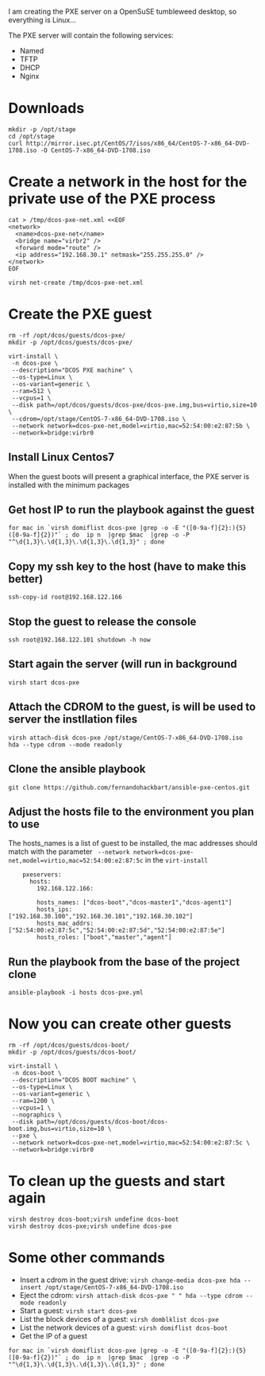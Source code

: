 ﻿I am creating the PXE server on a OpenSuSE tumbleweed desktop, so everything is Linux... 

The PXE server will contain the following services:
* Named
* TFTP
* DHCP
* Nginx


# Downloads
```
mkdir -p /opt/stage
cd /opt/stage
curl http://mirror.isec.pt/CentOS/7/isos/x86_64/CentOS-7-x86_64-DVD-1708.iso -O CentOS-7-x86_64-DVD-1708.iso
```

# Create a network in the host for the private use of the PXE process
```
cat > /tmp/dcos-pxe-net.xml <<EOF
<network>
  <name>dcos-pxe-net</name>
  <bridge name="virbr2" />
  <forward mode="route" />
  <ip address="192.168.30.1" netmask="255.255.255.0" />
</network>
EOF
```

```
virsh net-create /tmp/dcos-pxe-net.xml
```
# Create  the PXE guest
```
rm -rf /opt/dcos/guests/dcos-pxe/
mkdir -p /opt/dcos/guests/dcos-pxe/
```

```
virt-install \
 -n dcos-pxe \
 --description="DCOS PXE machine" \
 --os-type=Linux \
 --os-variant=generic \
 --ram=512 \
 --vcpus=1 \
 --disk path=/opt/dcos/guests/dcos-pxe/dcos-pxe.img,bus=virtio,size=10 \
 --cdrom=/opt/stage/CentOS-7-x86_64-DVD-1708.iso \
 --network network=dcos-pxe-net,model=virtio,mac=52:54:00:e2:87:5b \
 --network=bridge:virbr0
 ```
## Install  Linux Centos7
When the guest boots will present a graphical interface, the PXE server is installed with the minimum packages

## Get host IP to run the playbook against the guest
```
for mac in `virsh domiflist dcos-pxe |grep -o -E "([0-9a-f]{2}:){5}([0-9a-f]{2})"` ; do  ip n  |grep $mac  |grep -o -P "^\d{1,3}\.\d{1,3}\.\d{1,3}\.\d{1,3}" ; done
```

## Copy my ssh key to the host (have to make this better)
```
ssh-copy-id root@192.168.122.166
```

## Stop the guest to release the console
```
ssh root@192.168.122.101 shutdown -h now
```
## Start again the server (will run in background
```
virsh start dcos-pxe
```

## Attach the CDROM to the guest, is will be used to server the instllation files 
```
virsh attach-disk dcos-pxe /opt/stage/CentOS-7-x86_64-DVD-1708.iso  hda --type cdrom --mode readonly
```

## Clone the ansible playbook
```
git clone https://github.com/fernandohackbart/ansible-pxe-centos.git
```
## Adjust the hosts file to the environment you plan to use
The hosts_names is a list of guest to be installed, the mac addresses should match with the parameter ` --network network=dcos-pxe-net,model=virtio,mac=52:54:00:e2:87:5c` in the `virt-install`
```
    pxeservers:
      hosts:
        192.168.122.166:
        
        hosts_names: ["dcos-boot","dcos-master1","dcos-agent1"]
        hosts_ips: ["192.168.30.100","192.168.30.101","192.168.30.102"]
        hosts_mac_addrs: ["52:54:00:e2:87:5c","52:54:00:e2:87:5d","52:54:00:e2:87:5e"]
        hosts_roles: ["boot","master","agent"]
```

## Run the playbook from the base of the project clone
```
ansible-playbook -i hosts dcos-pxe.yml
```

# Now you can create other guests 

```
rm -rf /opt/dcos/guests/dcos-boot/
mkdir -p /opt/dcos/guests/dcos-boot/

virt-install \
 -n dcos-boot \
 --description="DCOS BOOT machine" \
 --os-type=Linux \
 --os-variant=generic \
 --ram=1200 \
 --vcpus=1 \
 --nographics \
 --disk path=/opt/dcos/guests/dcos-boot/dcos-boot.img,bus=virtio,size=10 \
 --pxe \
 --network network=dcos-pxe-net,model=virtio,mac=52:54:00:e2:87:5c \
 --network=bridge:virbr0
 ```
# To clean up the guests and start again 
```
virsh destroy dcos-boot;virsh undefine dcos-boot
virsh destroy dcos-pxe;virsh undefine dcos-pxe
 ```

 
# Some other commands

* Insert a cdrom in the guest drive: `virsh change-media dcos-pxe hda --insert /opt/stage/CentOS-7-x86_64-DVD-1708.iso`
* Eject the cdrom: `virsh attach-disk dcos-pxe " " hda --type cdrom --mode readonly`
* Start a guest: `virsh start dcos-pxe`
* List the block devices of a guest: `virsh domblklist dcos-pxe`
* List the network devices of a guest: `virsh domiflist dcos-boot`
* Get the IP of a guest
```
for mac in `virsh domiflist dcos-pxe |grep -o -E "([0-9a-f]{2}:){5}([0-9a-f]{2})"` ; do  ip n  |grep $mac  |grep -o -P "^\d{1,3}\.\d{1,3}\.\d{1,3}\.\d{1,3}" ; done
```


